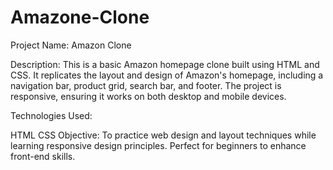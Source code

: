 # Amazone-Clone
Project Name: Amazon Clone

Description:
This is a basic Amazon homepage clone built using HTML and CSS. It replicates the layout and design of Amazon's homepage, including a navigation bar, product grid, search bar, and footer. The project is responsive, ensuring it works on both desktop and mobile devices.

Technologies Used:

HTML
CSS
Objective:
To practice web design and layout techniques while learning responsive design principles. Perfect for beginners to enhance front-end skills.
